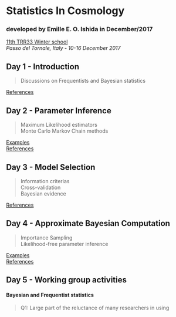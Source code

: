 # Statistics In Cosmology
### developed by Emille E. O. Ishida in December/2017

[11th TRR33 Winter school](http://darkuniverse.uni-hd.de/view/Main/WinterSchool17)  
*Passo del Tornale, Italy - 10-16 December 2017*

## Day 1 - Introduction

> Discussions on Frequentists and Bayesian statistics
    
[References](https://github.com/emilleishida/StatisticsInCosmology/tree/master/I_Frequentist_vs_Bayesian/references)

## Day 2 - Parameter Inference

> Maximum Likelihood estimators  
> Monte Carlo Markov Chain methods  

[Examples](https://github.com/emilleishida/StatisticsInCosmology/tree/master/II_Parameter_Inference)  
[References](https://github.com/emilleishida/StatisticsInCosmology/tree/master/II_Parameter_Inference/references)

## Day 3 - Model Selection

> Information criterias  
> Cross-validation  
> Bayesian evidence  
 
[References](https://github.com/emilleishida/StatisticsInCosmology/tree/master/III_Model_Selection/references)

## Day 4 - Approximate Bayesian Computation

> Importance Sampling  
> Likelihood-free parameter inference  
 
[Examples](https://github.com/emilleishida/StatisticsInCosmology/tree/master/IV_ABC)  
[References](https://github.com/emilleishida/StatisticsInCosmology/tree/master/IV_ABC/references)

## Day 5 - Working group activities

#### Bayesian and Frequentist statistics
     
> Q1: Large part of the reluctance of many researchers in using 
